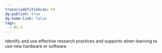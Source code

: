 ```yaml
---
transcludeTitleSize: h4
dg-publish: true
dg-home-link: false
tags:
  - B2.2
---
```

identify and use effective research practices and supports when learning to use new hardware or software